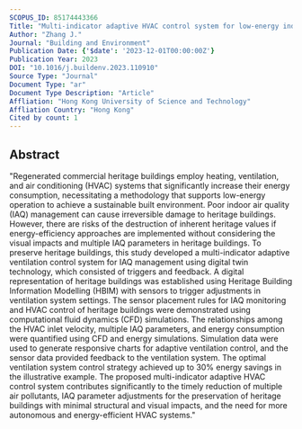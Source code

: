 ```yaml
---
SCOPUS_ID: 85174443366
Title: "Multi-indicator adaptive HVAC control system for low-energy indoor air quality management of heritage building preservation"
Author: "Zhang J."
Journal: "Building and Environment"
Publication Date: {'$date': '2023-12-01T00:00:00Z'}
Publication Year: 2023
DOI: "10.1016/j.buildenv.2023.110910"
Source Type: "Journal"
Document Type: "ar"
Document Type Description: "Article"
Affliation: "Hong Kong University of Science and Technology"
Affliation Country: "Hong Kong"
Cited by count: 1
---
```


## Abstract
"Regenerated commercial heritage buildings employ heating, ventilation, and air conditioning (HVAC) systems that significantly increase their energy consumption, necessitating a methodology that supports low-energy operation to achieve a sustainable built environment. Poor indoor air quality (IAQ) management can cause irreversible damage to heritage buildings. However, there are risks of the destruction of inherent heritage values if energy-efficiency approaches are implemented without considering the visual impacts and multiple IAQ parameters in heritage buildings. To preserve heritage buildings, this study developed a multi-indicator adaptive ventilation control system for IAQ management using digital twin technology, which consisted of triggers and feedback. A digital representation of heritage buildings was established using Heritage Building Information Modelling (HBIM) with sensors to trigger adjustments in ventilation system settings. The sensor placement rules for IAQ monitoring and HVAC control of heritage buildings were demonstrated using computational fluid dynamics (CFD) simulations. The relationships among the HVAC inlet velocity, multiple IAQ parameters, and energy consumption were quantified using CFD and energy simulations. Simulation data were used to generate responsive charts for adaptive ventilation control, and the sensor data provided feedback to the ventilation system. The optimal ventilation system control strategy achieved up to 30% energy savings in the illustrative example. The proposed multi-indicator adaptive HVAC control system contributes significantly to the timely reduction of multiple air pollutants, IAQ parameter adjustments for the preservation of heritage buildings with minimal structural and visual impacts, and the need for more autonomous and energy-efficient HVAC systems."
